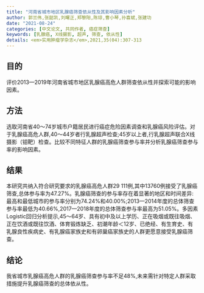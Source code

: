 ```yaml
---
title: "河南省城市地区乳腺癌筛查依从性及其影响因素分析"
author: 郭兰伟,张韶凯,刘曙正,郑黎阳,陈琼,曹小琴,孙喜斌,张建功
date: "2021-08-24"
categories: [中文论文, 共同作者, 癌症筛查]
keywords: [乳腺癌, X线摄影, 超声, 筛查, 依从性]
details: <em>实用肿瘤学杂志</em>,2021,35(04):307-313
---
```

## 目的
评价2013—2019年河南省城市地区乳腺癌高危人群筛查依从性并探索可能的影响因素。

## 方法
选取河南省40～74岁城市户籍居民进行癌症危险因素调查和乳腺癌风险评估。对于乳腺癌高危人群,40～44岁者行乳腺超声检查;45岁以上者,行乳腺超声联合X线摄影（钼靶）检查。比较不同特征人群的乳腺癌筛查参与率并分析乳腺癌筛查参与率的影响因素。

## 结果
本研究共纳入符合研究要求的乳腺癌高危人群29 111例,其中13760例接受了乳腺癌筛查,总体参与率为47.27%。乳腺癌筛查的参与率存在着显著的地区和时间差异:最高和最低城市的参与率分别为74.24%和40.00%;2013—2014年度的总体筛查参与率最低为40.66%,2017—2018年度的总体筛查参与率最高为51.05%。多因素Logistic回归分析提示,45～64岁、具有初中及以上学历、正在吸烟或既往吸烟、正在饮酒或既往饮酒、体育锻炼缺乏、初潮年龄＜12岁、已绝经、有生育史、有乳腺良性疾病史、有乳腺癌家族史和有卵巢癌家族史的人群更愿意接受乳腺癌筛查。

## 结论
我省城市乳腺癌高危人群的乳腺癌筛查参与率不足48%,未来需针对特定人群采取措施提升乳腺癌筛查的总体依从性。 